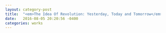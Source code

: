 ```yaml
---
layout: category-post
title:  "<em>The Idea Of Revolution: Yesterday, Today and Tomorrow</em> by Étienne Balibar translated into Turkish and published by <em>Demokratik Modernite</em>"
date:   2016-08-05 20:20:56 -0400
categories: works
---
```

